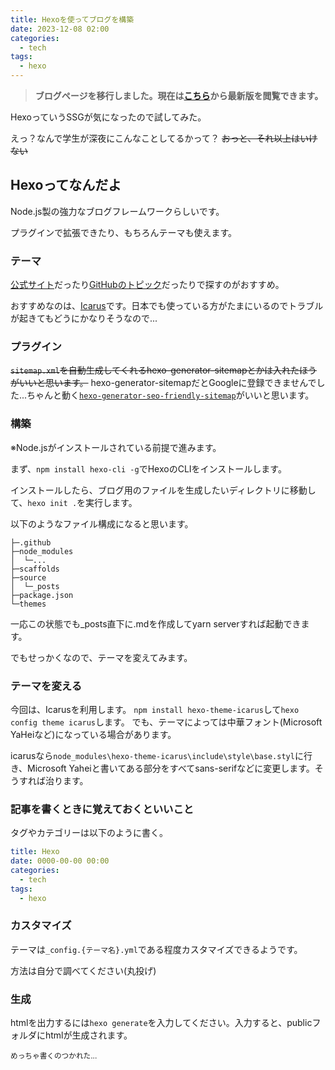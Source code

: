```yaml
---
title: Hexoを使ってブログを構築
date: 2023-12-08 02:00
categories:
  - tech
tags: 
  - hexo
---
```


> **ブログページを移行しました。現在は[こちら](https://techlog.sonyakun.com/post/2023/12/07/hexo-blog/)から最新版を閲覧できます。**

HexoっていうSSGが気になったので試してみた。

えっ？なんで学生が深夜にこんなことしてるかって？ ~~おっと、それ以上はいけない~~

<!-- toc -->

## Hexoってなんだよ
Node.js製の強力なブログフレームワークらしいです。

プラグインで拡張できたり、もちろんテーマも使えます。

### テーマ
[公式サイト](https://hexo.io/themes/)だったり[GitHubのトピック](https://github.com/topics/hexo-theme)だったりで探すのがおすすめ。

おすすめなのは、[Icarus](https://github.com/ppoffice/hexo-theme-icarus)です。日本でも使っている方がたまにいるのでトラブルが起きてもどうにかなりそうなので...

### プラグイン
~~`sitemap.xml`を自動生成してくれるhexo-generator-sitemapとかは入れたほうがいいと思います。~~ hexo-generator-sitemapだとGoogleに登録できませんでした...ちゃんと動く[`hexo-generator-seo-friendly-sitemap`](https://github.com/ludoviclefevre/hexo-generator-seo-friendly-sitemap)がいいと思います。

### 構築
※Node.jsがインストールされている前提で進みます。

まず、`npm install hexo-cli -g`でHexoのCLIをインストールします。

インストールしたら、ブログ用のファイルを生成したいディレクトリに移動して、`hexo init .`を実行します。

以下のようなファイル構成になると思います。
```
├─.github
├─node_modules
│  └─...
├─scaffolds
├─source
│  └─_posts
├─package.json
└─themes
```
一応この状態でも_posts直下に.mdを作成してyarn serverすれば起動できます。

でもせっかくなので、テーマを変えてみます。
### テーマを変える
今回は、Icarusを利用します。
`npm install hexo-theme-icarus`して`hexo config theme icarus`します。
でも、テーマによっては中華フォント(Microsoft YaHeiなど)になっている場合があります。

icarusなら`node_modules\hexo-theme-icarus\include\style\base.styl`に行き、Microsoft Yaheiと書いてある部分をすべてsans-serifなどに変更します。そうすれば治ります。

### 記事を書くときに覚えておくといいこと
タグやカテゴリーは以下のように書く。
```yaml
title: Hexo
date: 0000-00-00 00:00
categories:
  - tech
tags: 
  - hexo
```

### カスタマイズ
テーマは`_config.{テーマ名}.yml`である程度カスタマイズできるようです。

方法は自分で調べてください(丸投げ)

### 生成
htmlを出力するには`hexo generate`を入力してください。入力すると、publicフォルダにhtmlが生成されます。


<p><small>めっちゃ書くのつかれた...</small></p>
